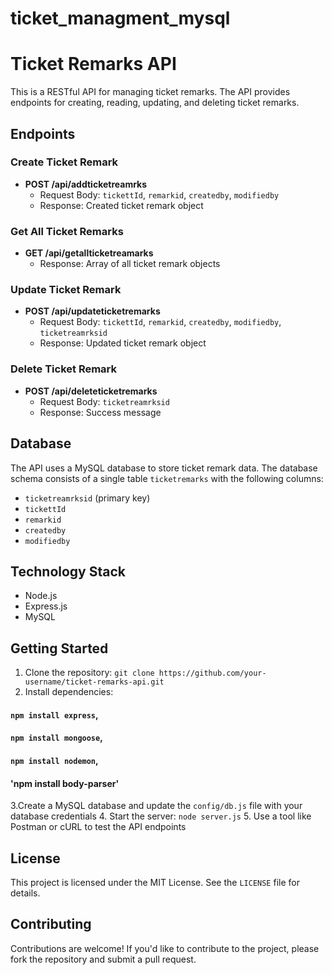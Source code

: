 # ticket_managment_mysql

**Ticket Remarks API**
=====================

This is a RESTful API for managing ticket remarks. The API provides endpoints for creating, reading, updating, and deleting ticket remarks.

**Endpoints**
------------

### Create Ticket Remark

* **POST /api/addticketreamrks**
	+ Request Body: `tickettId`, `remarkid`, `createdby`, `modifiedby`
	+ Response: Created ticket remark object

### Get All Ticket Remarks

* **GET /api/getallticketreamarks**
	+ Response: Array of all ticket remark objects

### Update Ticket Remark

* **POST /api/updateticketremarks**
	+ Request Body: `tickettId`, `remarkid`, `createdby`, `modifiedby`, `ticketreamrksid`
	+ Response: Updated ticket remark object

### Delete Ticket Remark

* **POST /api/deleteticketremarks**
	+ Request Body: `ticketreamrksid`
	+ Response: Success message

**Database**
------------

The API uses a MySQL database to store ticket remark data. The database schema consists of a single table `ticketremarks` with the following columns:

* `ticketreamrksid` (primary key)
* `tickettId`
* `remarkid`
* `createdby`
* `modifiedby`

**Technology Stack**
--------------------

* Node.js
* Express.js
* MySQL

**Getting Started**
-------------------

1. Clone the repository: `git clone https://github.com/your-username/ticket-remarks-api.git`
2. Install dependencies:
#### `npm install express`,
#### `npm install mongoose`,
#### `npm install nodemon`,
#### 'npm install body-parser'
3.Create a MySQL database and update the `config/db.js` file with your database credentials
4. Start the server: `node server.js`
5. Use a tool like Postman or cURL to test the API endpoints

**License**
---------

This project is licensed under the MIT License. See the `LICENSE` file for details.

**Contributing**
------------

Contributions are welcome! If you'd like to contribute to the project, please fork the repository and submit a pull request.
